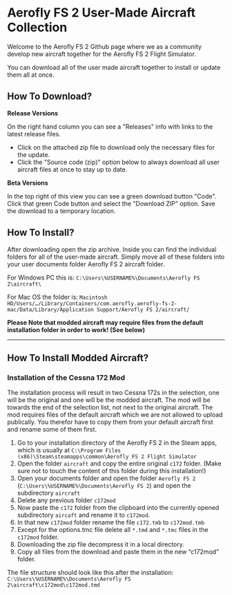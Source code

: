 # Aerofly FS 2 User-Made Aircraft Collection

Welcome to the Aerofly FS 2 Github page where we as a community develop new aircraft together for the Aerofly FS 2 Flight Simulator.

You can download all of the user made aircraft together to install or update them all at once.

## How To Download?

**Release Versions**

On the right hand column you can see a "Releases" info with links to the latest release files.
- Click on the attached zip file to download only the necessary files for the update.
- Click the "Source code (zip)" option below to always download all user aircraft files at once to stay up to date.

**Beta Versions**

In the top right of this view you can see a green download button "Code".
Click that green Code button and select the "Download ZIP" option.
Save the download to a temporary location.

## How To Install?
After downloading open the zip archive.
Inside you can find the individual folders for all of the user-made aircraft.
Simply move all of these folders into your user documents folder Aerofly FS 2 aircraft folder.

For Windows PC this is:
`C:\Users\%USERNAME%\Documents\Aerofly FS 2\aircraft\`

For Mac OS the folder is:
`Macintosh HD/Users/…/Library/Containers/com.aerofly.aerofly-fs-2-mac/Data/Library/Application Support/Aerofly FS 2/aircraft/`


**Please Note that modded aircraft may require files from the default installation folder in order to work! (See below)**


----


## How To Install Modded Aircraft?

### Installation of the Cessna 172 Mod

The installation process will result in two Cessna 172s in the selection, one will be the original and one will be the modded aircraft. The mod will be towards the end of the selection list, not next to the original aircraft.
The mod requires files of the default aircraft which we are not allowed to upload publically. You therefor have to copy them from your default aircraft first and rename some of them first.

1) Go to your installation directory of the Aerofly FS 2 in the Steam apps, which is usually at
`C:\Program Files (x86)\Steam\steamapps\common\Aerofly FS 2 Flight Simulator`
2) Open the folder `aircraft` and copy the entire original `c172` folder. (Make sure not to touch the content of this folder during this installation!)
3) Open your documents folder and open the folder `Aerofly FS 2` (`C:\Users\%USERNAME%\Documents\Aerofly FS 2`) and open the subdirectory `aircraft`
4) Delete any previous folder `c172mod`
5) Now paste the `c172` folder from the clipboard into the currently opened subdirectory `aircaft` and rename it to `c172mod`.
6) In that new `c172mod` folder rename the file `c172.tmb` to `c172mod.tmb`
7) Except for the options.tmc file delete all `*.tmd` and `*.tmc` files in the `c172mod` folder.
8) Downloading the zip file decompress it in a local directory.
9) Copy all files from the download and paste them in the new “c172mod” folder.

The file structure should look like this after the installation:
`C:\Users\%USERNAME%\Documents\Aerofly FS 2\aircraft\c172mod\c172mod.tmd`
